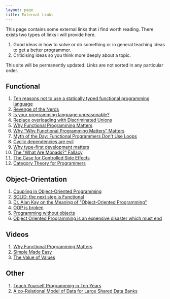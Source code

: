 ```yaml
---
layout: page
title: External Links
---
```


This page contains some external links that i find worth reading. There exists two types of links i will provide here.

1. Good ideas in how to solve or do something or in general teaching ideas to get a better programmer.
1. Criticising ideas so you think more deeply about a topic.

This site will be permanently updated. Links are not sorted in any particular order.

## Functional

1. [Ten reasons not to use a statically typed functional programming language](http://fsharpforfunandprofit.com/posts/ten-reasons-not-to-use-a-functional-programming-language/)
1. [Revenge of the Nerds](http://www.paulgraham.com/icad.html)
1. [Is your programming language unreasonable?](http://fsharpforfunandprofit.com/posts/is-your-language-unreasonable/)
1. [Replace overloading with Discriminated Unions](http://blog.ploeh.dk/2013/10/21/replace-overloading-with-discriminated-unions/)
1. [Why Functional Programming Matters](http://www.cse.chalmers.se/~rjmh/Papers/whyfp.html)
1. [Why "Why Functional Programming Matters" Matters](http://raganwald.com/2014/12/20/why-why-functional-programming-matters-matters.html)
1. [Myth of the Day: Functional Programmers Don't Use Loops](http://two-wrongs.com/myth-of-the-day-functional-programmers-dont-use-loops)
1. [Cyclic dependencies are evil](http://fsharpforfunandprofit.com/posts/cyclic-dependencies/)
1. [Why type-first development matters](http://tomasp.net/blog/type-first-development.aspx/)
1. [The "What Are Monads?" Fallacy](http://two-wrongs.com/the-what-are-monads-fallacy)
1. [The Case for Controlled Side Effects](http://two-wrongs.com/the-case-for-controlled-side-effects)
1. [Category Theory for Programmers](http://bartoszmilewski.com/2014/10/28/category-theory-for-programmers-the-preface/)

## Object-Orientation

1. [Coupling in Object-Oriented Programming](http://mergeconflict.com/coupling-in-object-oriented-programming/)
1. [SOLID: the next step is Functional](http://blog.ploeh.dk/2014/03/10/solid-the-next-step-is-functional/)
1. [Dr. Alan Kay on the Meaning of "Object-Oriented Programming"](http://userpage.fu-berlin.de/~ram/pub/pub_jf47ht81Ht/doc_kay_oop_en)
1. [OOP is broken](http://www.falkoriemenschneider.de/a__2013-09-12__OOP%20is%20broken.html)
1. [Programming without objects](http://www.falkoriemenschneider.de/a__2014-09-17__Programming-without-objects.html)
1. [Object Oriented Programming is an expensive disaster which must end](http://www.smashcompany.com/technology/object-oriented-programming-is-an-expensive-disaster-which-must-end)

## Videos

1. [Why Functional Programming Matters](https://www.youtube.com/watch?v=Z35Tt87pIpg)
1. [Simple Made Easy](http://www.infoq.com/presentations/Simple-Made-Easy)
1. [The Value of Values](http://www.infoq.com/presentations/Value-Values)

## Other

1. [Teach Yourself Programming in Ten Years](http://www.norvig.com/21-days.html)
1. [A co-Relational Model of Data for Large Shared Data Banks](http://queue.acm.org/detail.cfm?id=1961297)
